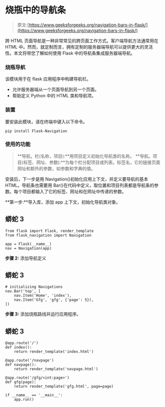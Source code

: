 # 烧瓶中的导航条

> 原文:[https://www.geeksforgeeks.org/navigation-bars-in-flask/](https://www.geeksforgeeks.org/navigation-bars-in-flask/)

跨 HTML 页面导航是一种非常常见的跨页面工作方式。客户端导航方法通常用在 HTML 中。然而，就定制而言，拥有定制的服务器端导航可以提供更大的灵活性。本文将带您了解如何使用 Flask 中的导航条集成服务器端导航。

### 烧瓶导航

该模块用于在 flask 应用程序中构建导航栏。

*   允许服务器端从一个页面导航到另一个页面。
*   帮助定义 Python 中的 HTML 类和导航项。

### 装置

要安装此模块，请在终端中键入以下命令。

```
pip install Flask-Navigation
```

### **使用的功能**

> **导航。栏(名称，项目):**用项目定义初始化导航类的名称。
> **导航。项目(标签、网址、参数):**为每个栏分配项目或列表。标签名，它的链接页面网址和额外的参数，如参数和字典的值。

安装后，下一步是用 Navigation()初始化应用上下文，并定义要导航的基本 HTML。导航条也需要用 Bar()在代码中定义，取位置和项目列表都是导航条的参数。每个项目都输入了它的标签、网址和在网址中传递的参数。

**第一步:**导入库，添加 app 上下文，初始化导航类对象。

## 蟒蛇 3

```
from flask import Flask, render_template
from flask_navigation import Navigation

app = Flask(__name__)
nav = Navigation(app)
```

**步骤 2:** 添加导航定义

## 蟒蛇 3

```
# initializing Navigations
nav.Bar('top', [
    nav.Item('Home', 'index'),
    nav.Item('Gfg', 'gfg', {'page': 5}),
])
```

**步骤 3:** 添加烧瓶路线并运行应用程序。

## 蟒蛇 3

```
@app.route('/')
def index():
    return render_template('index.html')

@app.route('/navpage')
def navpage():
    return render_template('navpage.html')

@app.route('/gfg/<int:page>')
def gfg(page):
    return render_template('gfg.html', page=page)

if __name__ == '__main__':
    app.run()
```